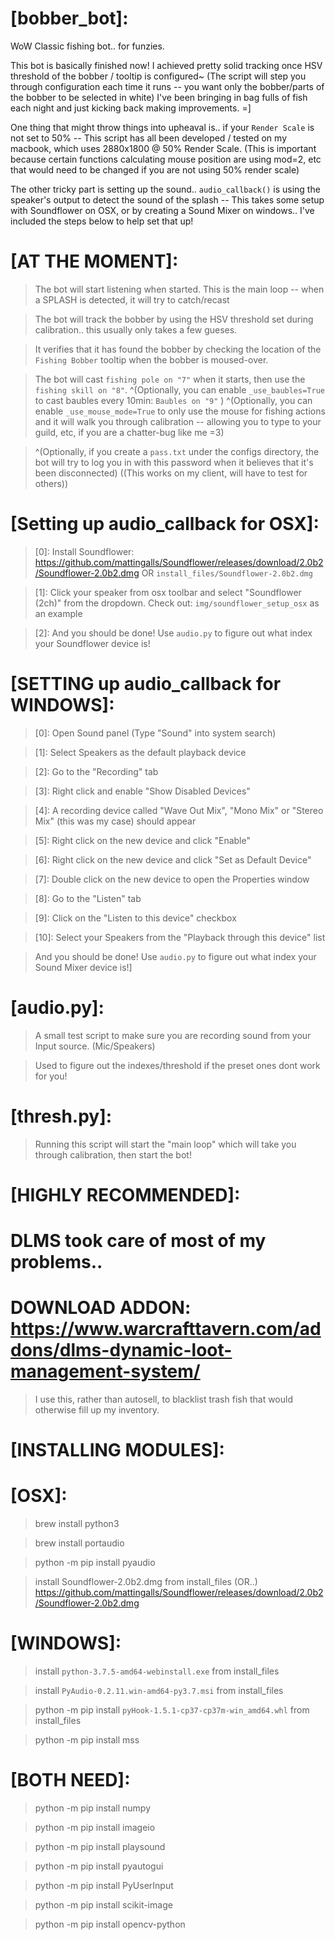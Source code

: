 # [bobber_bot]:
WoW Classic fishing bot.. for funzies.

This bot is basically finished now! I achieved pretty solid tracking once HSV threshold of the bobber / tooltip is configured~
(The script will step you through configuration each time it runs -- you want only the bobber/parts of the bobber to be selected in white)
I've been bringing in bag fulls of fish each night and just kicking back making improvements. =]

One thing that might throw things into upheaval is.. if your `Render Scale` is not set to 50% -- This script has all been developed / tested on my macbook, which uses 2880x1800 @ 50% Render Scale. (This is important because certain functions calculating mouse position are using mod=2, etc that would need to be changed if you are not using 50% render scale)

The other tricky part is setting up the sound.. `audio_callback()` is using the speaker's output to detect the sound of the splash -- This takes some setup with Soundflower on OSX, or by creating a Sound Mixer on windows.. I've included the steps below to help set that up!


# [AT THE MOMENT]:
> The bot will start listening when started. This is the main loop -- when a SPLASH is detected, it will try to catch/recast 

> The bot will track the bobber by using the HSV threshold set during calibration.. this usually only takes a few gueses.

> It verifies that it has found the bobber by checking the location of the `Fishing Bobber` tooltip when the bobber is moused-over.

> The bot will cast `fishing pole on "7"` when it starts, then use the `fishing skill on "8"`.
> ^(Optionally, you can enable `_use_baubles=True` to cast baubles every 10min: `Baubles on "9"` )
> ^(Optionally, you can enable `_use_mouse_mode=True` to only use the mouse for fishing actions and it will walk you through calibration -- allowing you to type to your guild, etc, if you are a chatter-bug like me =3)

> ^(Optionally, if you create a `pass.txt` under the configs directory, the bot will try to log you in with this password when it believes that it's been disconnected) ((This works on my client, will have to test for others))


# [Setting up audio_callback for OSX]:
> [0]: Install Soundflower:
>      https://github.com/mattingalls/Soundflower/releases/download/2.0b2/Soundflower-2.0b2.dmg
>      OR `install_files/Soundflower-2.0b2.dmg`

> [1]: Click your speaker from osx toolbar and select "Soundflower (2ch)" from the dropdown.
>       Check out: `img/soundflower_setup_osx` as an example

> [2]: And you should be done! Use `audio.py` to figure out what index your Soundflower device is!


# [SETTING up audio_callback for WINDOWS]:
> [0]: Open Sound panel (Type "Sound" into system search)

> [1]: Select Speakers as the default playback device

> [2]: Go to the "Recording" tab

> [3]: Right click and enable "Show Disabled Devices"

> [4]: A recording device called "Wave Out Mix", "Mono Mix" or "Stereo Mix" (this was my case) should appear

> [5]: Right click on the new device and click "Enable"

> [6]: Right click on the new device and click "Set as Default Device"

> [7]: Double click on the new device to open the Properties window

> [8]: Go to the "Listen" tab

> [9]: Click on the "Listen to this device" checkbox

> [10]: Select your Speakers from the "Playback through this device" list

> And you should be done! Use `audio.py` to figure out what index your Sound Mixer device is!]


# [audio.py]:
> A small test script to make sure you are recording sound from your Input source. (Mic/Speakers)

> Used to figure out the indexes/threshold if the preset ones dont work for you!

# [thresh.py]:
> Running this script will start the "main loop" which will take you through calibration, then start the bot!



# [HIGHLY RECOMMENDED]:
# DLMS took care of most of my problems..
# DOWNLOAD ADDON: https://www.warcrafttavern.com/addons/dlms-dynamic-loot-management-system/
> I use this, rather than autosell, to blacklist trash fish that would otherwise fill up my inventory.



# [INSTALLING MODULES]:

# [OSX]:
> brew install python3

> brew install portaudio

> python -m pip install pyaudio

> install Soundflower-2.0b2.dmg from install_files (OR..)
> https://github.com/mattingalls/Soundflower/releases/download/2.0b2/Soundflower-2.0b2.dmg

# [WINDOWS]:
> install `python-3.7.5-amd64-webinstall.exe` from install_files

> install `PyAudio-0.2.11.win-amd64-py3.7.msi` from install_files

> python -m pip install `pyHook-1.5.1-cp37-cp37m-win_amd64.whl` from install_files

> python -m pip install mss


# [BOTH NEED]:
> python -m pip install numpy

> python -m pip install imageio

> python -m pip install playsound

> python -m pip install pyautogui

> python -m pip install PyUserInput

> python -m pip install scikit-image

> python -m pip install opencv-python